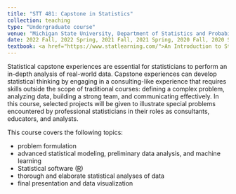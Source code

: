 ```yaml
---
title: "STT 481: Capstone in Statistics"
collection: teaching
type: "Undergraduate course"
venue: "Michigan State University, Department of Statistics and Probability"
date: 2022 Fall, 2022 Spring, 2021 Fall, 2021 Spring, 2020 Fall, 2020 Spring, 2019 Fall, 2019 Spring, 2018 Fall
textbook: <a href="https://www.statlearning.com/">An Introduction to Statistical Learning with Applications in R</a>
---
```


Statistical capstone experiences are essential for statisticians to perform an in-depth analysis of real-world data. Capstone experiences can develop statistical thinking by engaging in a consulting-like experience that requires skills outside the scope of traditional courses: defining a complex problem, analyzing data, building a strong team, and communicating effectively. In this course, selected projects will be given to illustrate special problems encountered by professional statisticians in their roles as consultants, educators, and analysts.

This course covers the following topics:
* problem formulation
* advanced statistical modeling, preliminary data analysis, and machine learning
* Statistical software ([R](https://www.r-project.org/))
* thorough and elaborate statistical analyses of data
* final presentation and data visualization


